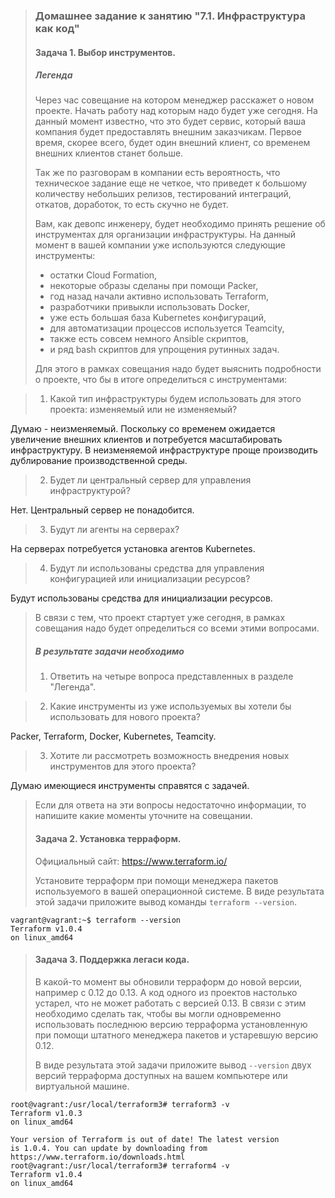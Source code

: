 >### Домашнее задание к занятию "7.1. Инфраструктура как код"
>
>#### Задача 1. Выбор инструментов. 
>
>##### Легенда
> 
>Через час совещание на котором менеджер расскажет о новом проекте. Начать работу над которым надо 
>будет уже сегодня. 
>На данный момент известно, что это будет сервис, который ваша компания будет предоставлять внешним заказчикам.
>Первое время, скорее всего, будет один внешний клиент, со временем внешних клиентов станет больше.
>
>Так же по разговорам в компании есть вероятность, что техническое задание еще не четкое, что приведет к большому
>количеству небольших релизов, тестирований интеграций, откатов, доработок, то есть скучно не будет.  
>   
>Вам, как девопс инженеру, будет необходимо принять решение об инструментах для организации инфраструктуры.
>На данный момент в вашей компании уже используются следующие инструменты: 
>- остатки Сloud Formation, 
>- некоторые образы сделаны при помощи Packer,
>- год назад начали активно использовать Terraform, 
>- разработчики привыкли использовать Docker, 
>- уже есть большая база Kubernetes конфигураций, 
>- для автоматизации процессов используется Teamcity, 
>- также есть совсем немного Ansible скриптов, 
>- и ряд bash скриптов для упрощения рутинных задач.  
>
>Для этого в рамках совещания надо будет выяснить подробности о проекте, что бы в итоге определиться с инструментами:
>

>1. Какой тип инфраструктуры будем использовать для этого проекта: изменяемый или не изменяемый?

Думаю - неизменяемый. Поскольку со временем ожидается увеличение внешних клиентов и потребуется масштабировать
инфраструктуру. В неизменяемой инфраструктуре проще производить дублирование производственной среды.


>2. Будет ли центральный сервер для управления инфраструктурой?

Нет. Центральный сервер не понадобится.

>3. Будут ли агенты на серверах?

На серверах потребуется установка агентов Kubernetes.

>4. Будут ли использованы средства для управления конфигурацией или инициализации ресурсов? 

Будут использованы средства для инициализации ресурсов.
 
>В связи с тем, что проект стартует уже сегодня, в рамках совещания надо будет определиться со всеми этими вопросами.
>
>##### В результате задачи необходимо
>
>1. Ответить на четыре вопроса представленных в разделе "Легенда". 

>2. Какие инструменты из уже используемых вы хотели бы использовать для нового проекта? 

Packer, Terraform, Docker, Kubernetes, Teamcity.

>3. Хотите ли рассмотреть возможность внедрения новых инструментов для этого проекта? 

Думаю имеющиеся инструменты справятся с задачей.

>Если для ответа на эти вопросы недостаточно информации, то напишите какие моменты уточните на совещании.
>
>#### Задача 2. Установка терраформ. 
>
>Официальный сайт: https://www.terraform.io/
>
>Установите терраформ при помощи менеджера пакетов используемого в вашей операционной системе.
>В виде результата этой задачи приложите вывод команды `terraform --version`.

```text
vagrant@vagrant:~$ terraform --version
Terraform v1.0.4
on linux_amd64
```

>#### Задача 3. Поддержка легаси кода. 
>
>В какой-то момент вы обновили терраформ до новой версии, например с 0.12 до 0.13. 
>А код одного из проектов настолько устарел, что не может работать с версией 0.13. 
>В связи с этим необходимо сделать так, чтобы вы могли одновременно использовать последнюю версию терраформа установленную при помощи
>штатного менеджера пакетов и устаревшую версию 0.12. 
>
>В виде результата этой задачи приложите вывод `--version` двух версий терраформа доступных на вашем компьютере 
>или виртуальной машине.

```text
root@vagrant:/usr/local/terraform3# terraform3 -v
Terraform v1.0.3
on linux_amd64

Your version of Terraform is out of date! The latest version
is 1.0.4. You can update by downloading from https://www.terraform.io/downloads.html
root@vagrant:/usr/local/terraform3# terraform4 -v
Terraform v1.0.4
on linux_amd64
```